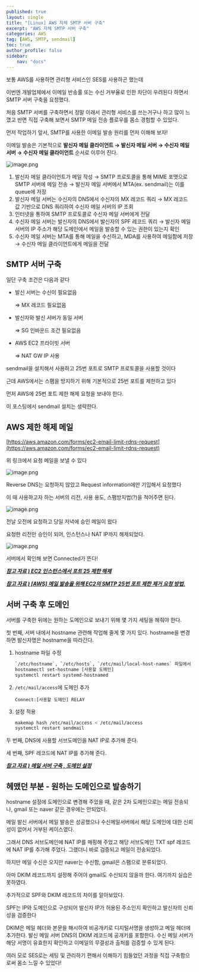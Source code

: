 ```yaml
---
published: true
layout: single
title: "[Linux] AWS 자체 SMTP 서버 구축"
excerpt: "AWS 자체 SMTP 서버 구축"
categories: AWS
tag: [AWS, SMTP, sendmail]
toc: true
author_profile: false
sidebar:
    nav: "docs"
---
```


보통 AWS를 사용하면 관리형 서비스인 SES를 사용하곤 했는데

이번엔 개발업체에서 이메일 반송률 또는 수신 거부율로 인한 차단이 우려된다 하면서 SMTP 서버 구축을 요청했다.

처음 SMTP 서버를 구축하면서 정말 이래서 관리형 서비스를 쓰는거구나 하고 많이 느꼈고 반면 직접 구축해 보면서 SMTP 메일 전송 플로우를 몸소 경험할 수 있었다.

먼저 작업하기 앞서, SMTP를 사용한 이메일 발송 원리를 먼저 이해해 보자!

이메일 발송은 기본적으로 **발신자 메일 클라이언트 → 발신자 메일 서버 → 수신자 메일 서버 → 수신자 메일 클라이언트** 순서로 이루어 진다.

![image.png](AWS%20%E1%84%8C%E1%85%A1%E1%84%8E%E1%85%A6%20smtp%20%E1%84%89%E1%85%A5%E1%84%87%E1%85%A5%20%E1%84%80%E1%85%AE%E1%84%8E%E1%85%AE%E1%86%A8%20-%2025%E1%84%87%E1%85%A5%E1%86%AB%E1%84%91%E1%85%A9%E1%84%90%E1%85%B3%E1%84%8C%E1%85%A6%E1%84%92%E1%85%A1%E1%86%AB%2013538ead937a8057aa1af125f3c3d175/image.png)

1. 발신자 메일 클라이언트가 메일 작성 →
SMTP 프로토콜을 통해 MIME 포맷으로 SMTP 서버에 메일 전송 →
발신자 메일 서버에서 MTA(ex. sendmail)는 이를 queue에 저장
2. 발신자 메일 서버는 수신자의 DNS에서 수신자의 MX 레코드 쿼리 →
MX 레코드 값 기반으로 DNS 쿼리하여 수신자 메일 서버의 IP 조회
3. 인터넷을 통하여 SMTP 프로토콜로 수신자 메일 서버에게 전달
4. 수신자 메일 서버는 발신자의 DNS에서 발신자의 SPF 레코드 쿼리 →
발신자 메일 서버의 IP 주소가 해당 도메인에서 메일을 발송할 수 있는 권한이 있는지 확인
5. 수신자 메일 서버는 MTA를 통해 메일을 수신하고, MDA를 사용하여 메일함에 저장 →
수신자 메일 클라이언트에게 메일을 전달

## SMTP 서버 구축

일단 구축 조건은 다음과 같다

- 발신 서버는 수신이 필요없음
    
    ⇒ MX 레코드 필요없음
    
- 발신자와 발신 서버가 동일 서버
    
    ⇒ SG 인바운드 조건 필요없음
    
- AWS EC2 프라이빗 서버
    
    ⇒ NAT GW IP 사용
    

sendmail을 설치해서 사용하고 25번 포트로 SMTP 프로토콜을 사용할 것이다

근데 AWS에서는 스팸을 방지하기 위해 기본적으로 25번 포트를 제한하고 있다

먼저 AWS에 25번 포트 제한 해제 요청을 보내야 한다.

이 포스팅에서 sendmail 설치는 생략한다.

## AWS 제한 해제 메일

[https://aws.amazon.com/forms/ec2-email-limit-rdns-request](https://aws.amazon.com/forms/ec2-email-limit-rdns-request)

위 링크에서 요청 메일을 보낼 수 있다

![image.png](AWS%20%E1%84%8C%E1%85%A1%E1%84%8E%E1%85%A6%20smtp%20%E1%84%89%E1%85%A5%E1%84%87%E1%85%A5%20%E1%84%80%E1%85%AE%E1%84%8E%E1%85%AE%E1%86%A8%20-%2025%E1%84%87%E1%85%A5%E1%86%AB%E1%84%91%E1%85%A9%E1%84%90%E1%85%B3%E1%84%8C%E1%85%A6%E1%84%92%E1%85%A1%E1%86%AB%2013538ead937a8057aa1af125f3c3d175/image%201.png)

Reverse DNS는 요청하지 않았고 Request information에만 기입해서 요청했다

이 때 사용하고자 하는 서버의 리전, 사용 용도, 스팸방지법(?)을 적어주면 된다.

![image.png](AWS%20%E1%84%8C%E1%85%A1%E1%84%8E%E1%85%A6%20smtp%20%E1%84%89%E1%85%A5%E1%84%87%E1%85%A5%20%E1%84%80%E1%85%AE%E1%84%8E%E1%85%AE%E1%86%A8%20-%2025%E1%84%87%E1%85%A5%E1%86%AB%E1%84%91%E1%85%A9%E1%84%90%E1%85%B3%E1%84%8C%E1%85%A6%E1%84%92%E1%85%A1%E1%86%AB%2013538ead937a8057aa1af125f3c3d175/image%202.png)

전날 오전에 요청하고 당일 저녁에 승인 메일이 왔다

요청한 리전만 승인이 되어, 인스턴스나 NAT IP까지 해제되었다.

![image.png](AWS%20%E1%84%8C%E1%85%A1%E1%84%8E%E1%85%A6%20smtp%20%E1%84%89%E1%85%A5%E1%84%87%E1%85%A5%20%E1%84%80%E1%85%AE%E1%84%8E%E1%85%AE%E1%86%A8%20-%2025%E1%84%87%E1%85%A5%E1%86%AB%E1%84%91%E1%85%A9%E1%84%90%E1%85%B3%E1%84%8C%E1%85%A6%E1%84%92%E1%85%A1%E1%86%AB%2013538ead937a8057aa1af125f3c3d175/image%203.png)

서버에서 확인해 보면 Connected가 뜬다!

[***참고 자료 ) EC2 인스턴스에서 포트 25 제한 해제***](https://repost.aws/ko/knowledge-center/ec2-port-25-throttle)

[***참고 자료 ) [AWS] 메일 발송을 위해 EC2의 SMTP 25번 포트 제한 제거 요청 방법.***](https://support.bespinglobal.com/ko/support/solutions/articles/73000544810--aws-%EB%A9%94%EC%9D%BC-%EB%B0%9C%EC%86%A1%EC%9D%84-%EC%9C%84%ED%95%B4-ec2%EC%9D%98-smtp-25%EB%B2%88-%ED%8F%AC%ED%8A%B8-%EC%A0%9C%ED%95%9C-%EC%A0%9C%EA%B1%B0-%EC%9A%94%EC%B2%AD-%EB%B0%A9%EB%B2%95-)

## 서버 구축 후 도메인

서버를 구축한 뒤에는 원하는 도메인으로 보내기 위해 몇 가지 세팅을 해줘야 한다.

첫 번째, 서버 내에서 hostname 관련해 작업해 줄게 몇 가지 있다. hostname을 변경하면 발신자명은 hostname을 따라간다.

1. hostname 파일 수정
    
    ```bash
    `/etc/hostname`, `/etc/hosts`, `/etc/mail/local-host-names` 파일에서 hostname 변경
    hostnamectl set-hostname [사용할 도메인]
    systemctl restart systemd-hostnamed
    ```
    
2. `/etc/mail/access`에 도메인 추가 
    
    `Connect:[사용할 도메인] RELAY`
    
3. 설정 적용
    
    ```bash
    makemap hash /etc/mail/access < /etc/mail/access
    systemctl restart sendmail
    ```
    

두 번째, DNS에 사용할 서브도메인을 NAT IP로 추가해 준다.

세 번째, SPF 레코드에 NAT IP를 추가해 준다.

[***참고 자료 ) 메일 서버 구축 , 도메인 설정***](https://it-hangil.tistory.com/25)

## 헤맸던 부분 - 원하는 도메인으로 발송하기

hostname 설정에 도메인으로 변경해 주었을 때, 같은 2차 도메인으로는 메일 전송되나, gmail 또는 naver 같은 경우에는 안되었다.

메일 발신 서버에서 메일 발송은 성공했으나 수신메일서버에서 해당 도메인에 대한 신뢰성이 없어서 거부된 케이스였다.

그래서 DNS 서브도메인에 NAT IP를 매핑해 주었고 해당 서브도메인 TXT spf 레코드에 NAT IP를 추가해 주었다. 그랬더니 바로 검증되고 메일이 전송되었다.

하지만 메일 수신은 오지만 naver는 수신함, gmail은 스팸으로 분류되었다.

아마 DKIM 레코드까지 설정해 주어야 gmail도 수신되지 않을까 한다. 여기까지 실습은 못하였다.
  
  
추가적으로 SPF와 DKIM 레코드의 차이를 알아보았다.

SPF는 IP와 도메인으로 구성되어 발신자 IP가 허용된 주소인지 확인하고 발신자의 신뢰성을 검증한다

DKIM은 메일 헤더와 본문을 해시하여 비공개키로 디지털서명을 생성하고 메일 헤더에 추가한다. 발신 메일 서버 DNS의 DKIM 레코드에 공개키를 포함한다. 수신 메일 서버가 해당 서명이 유효한지 확인하고 이메일의 무결성과 출처를 검증할 수 있게 된다.

여러 모로 SES로는 세팅 및 관리하기 편해서 이해하기 힘들었던 과정을 직접 구축함으로써 몸소 느낄 수 있었다!